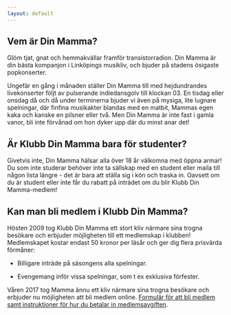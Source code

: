 ```yaml
---
layout: default
---
```


## Vem är Din Mamma?

Glöm tjat, gnat och hemmakvällar framför transistorradion. Din Mamma är din bästa kompanjon i Linköpings musikliv, och bjuder på stadens ösigaste popkonserter.

Ungefär en gång i månaden ställer Din Mamma till med hejdundrandes livekonserter följt av pulserande indiedansgolv till klockan 03. En tisdag eller onsdag då och då under terminerna bjuder vi även på mysiga, lite lugnare spelningar, där finfina musikakter blandas med en matbit, Mammas egen kaka och kanske en pilsner eller två. Men Din Mamma är inte fast i gamla vanor, bli inte förvånad om hon dyker upp där du minst anar det!

## Är Klubb Din Mamma bara för studenter?

Givetvis inte, Din Mamma hälsar alla över 18 år välkomna med öppna armar! Du som inte studerar behöver inte ta sällskap med en student eller maila till någon lista längre - det är bara att ställa sig i kön och traska in. Oavsett om du är student eller inte får du rabatt på inträdet om du blir Klubb Din Mamma-medlem!

## Kan man bli medlem i Klubb Din Mamma?

Hösten 2009 tog Klubb Din Mamma ett stort kliv närmare sina trogna besökare och erbjuder möjligheten till ett medlemskap i klubben! Medlemskapet kostar endast 50 kronor per läsår och ger dig flera prisvärda förmåner:

* Billigare inträde på säsongens alla spelningar.

* Evengemang inför vissa spelningar, som t ex exklusiva förfester.

Våren 2017 tog Mamma ännu ett kliv närmare sina trogna besökare och erbjuder nu möjligheten att bli medlem online. <a href="https://goo.gl/forms/vC9gkV9ctSSQJPs72" target="_blank">Formulär för att bli medlem samt instruktioner för hur du betalar in medlemsavgiften</a>.
